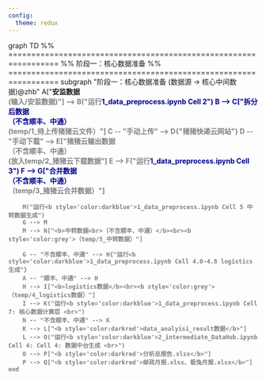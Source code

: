 ```yaml
---
config:
  theme: redux
---
```

graph TD
    %% =================================================================
    %% 阶段一：核心数据准备
    %% =================================================================
    subgraph "阶段一：核心数据准备 (数据源 -> 核心中间数据)@zhb"
        A["<b>安监数据</b><br><b style='color:grey'>(输入/安监数据)"] --> B("运行<b style='color:darkblue'>1_data_preprocess.ipynb Cell 2")
        B --> C["<b>拆分后数据<br>（不含顺丰、中通）</b><br><b style='color:grey'>(temp/1_待上传猪猪云文件）"]
        C -- "手动上传" --> D{"猪猪快递云网站"}
        D -- "手动下载" --> E["<b>猪猪云输出数据<br>（不含顺丰、中通）</b><br> <b style='color:grey'>(放入temp/2_猪猪云下载数据"]
        E --> F("运行<b style='color:darkblue'>1_data_preprocess.ipynb Cell 3")
        F --> G["<b>合并数据<br>（不含顺丰、中通）</b><br><b style='color:grey'>（temp/3_猪猪云合并数据）"]

    
        M("运行<b style='color:darkblue'>1_data_preprocess.ipynb Cell 5 中转数据生成")
        G --> M
        M --> N["<b>中转数据<br>（不含顺丰、中通）</b><br><b style='color:grey'>（temp/5_中转数据）"]

        G -- "不含顺丰、中通" --> H{"运行<b style='color:darkblue'>1_data_preprocess.ipynb Cell 4.0-4.8 logistics生成"}
        A -- "顺丰、中通" --> H
        H --> I["<b>logistics数据</b><br><b style='color:grey'>（temp/4_logistics数据）"]
        I --> K("运行<b style='color:darkblue'>1_data_preprocess.ipynb Cell 7: 核心数据计算层 <br>")
        N -- "不含顺丰、中通" --> K
        K --> L["<b style='color:darkred'>data_analyisi_result数据</b>"]
        L --> O("运行<b style='color:darkblue'>2_intermediate_DataHub.ipynb Cell 4: Cell 4: 数据中台生成 <br>")
        O --> P["<b style='color:darkred'>分析总报告.xlsx</b>"]
        P --> Q["<b style='color:darkred'>邮政月报.xlsx、极兔月报.xlsx</b>"]
    end

